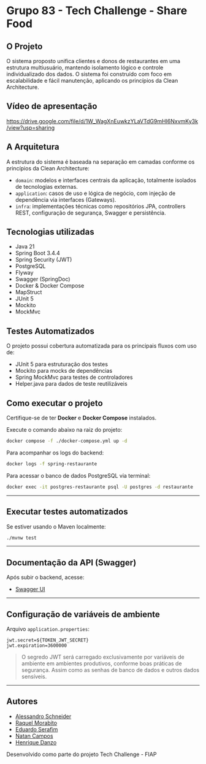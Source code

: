 # Grupo 83 - Tech Challenge - Share Food

## O Projeto

O sistema proposto unifica clientes e donos de restaurantes em uma estrutura multiusuário, mantendo isolamento lógico e controle individualizado dos dados. O sistema foi construído com foco em escalabilidade e fácil manutenção, aplicando os princípios da Clean Architecture.

## Vídeo de apresentação

https://drive.google.com/file/d/1W_WagXnEuwkzYLaVTdG9mHI6NxvmKy3k/view?usp=sharing

## A Arquitetura

A estrutura do sistema é baseada na separação em camadas conforme os princípios da Clean Architecture:
- `domain`: modelos e interfaces centrais da aplicação, totalmente isolados de tecnologias externas.
- `application`: casos de uso e lógica de negócio, com injeção de dependência via interfaces (Gateways).
- `infra`: implementações técnicas como repositórios JPA, controllers REST, configuração de segurança, Swagger e persistência.

## Tecnologias utilizadas

- Java 21  
- Spring Boot 3.4.4  
- Spring Security (JWT)  
- PostgreSQL  
- Flyway  
- Swagger (SpringDoc)  
- Docker & Docker Compose
- MapStruct
- JUnit 5
- Mockito
- MockMvc

## Testes Automatizados
O projeto possui cobertura automatizada para os principais fluxos com uso de:

- JUnit 5 para estruturação dos testes
- Mockito para mocks de dependências
- Spring MockMvc para testes de controladores
- Helper.java para dados de teste reutilizáveis
  

## Como executar o projeto

Certifique-se de ter **Docker** e **Docker Compose** instalados.

Execute o comando abaixo na raiz do projeto:

```bash
docker compose -f ./docker-compose.yml up -d
```

Para acompanhar os logs do backend:

```bash
docker logs -f spring-restaurante
```

Para acessar o banco de dados PostgreSQL via terminal:

```bash
docker exec -it postgres-restaurante psql -U postgres -d restaurante
```
---

## Executar testes automatizados

Se estiver usando o Maven localmente:

```bash
./mvnw test
```

---

## Documentação da API (Swagger)

Após subir o backend, acesse:

- [Swagger UI](http://localhost:8080/swagger-ui/index.html)

---

## Configuração de variáveis de ambiente

Arquivo `application.properties`:

```properties
jwt.secret=${TOKEN_JWT_SECRET}
jwt.expiration=3600000
```

> O segredo JWT será carregado exclusivamente por variáveis de ambiente em ambientes produtivos, conforme boas práticas de segurança.
> Assim como as senhas de banco de dados e outros dados sensíveis.

---

## Autores

- [Alessandro Schneider](https://github.com/aschneider12)
- [Raquel Morabito](https://github.com/raquelmorabito)
- [Eduardo Serafim](https://github.com/EduardoSerafim)
- [Natan Campos](https://github.com/Tune-SKT)
- [Henrique Danzo](https://github.com/danzobiss)

Desenvolvido como parte do projeto Tech Challenge - FIAP
